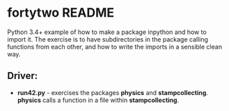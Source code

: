 # fortytwo README #

Python 3.4+ example of how to make a package inpython and how to import it.  The exercise is to have subdirectories in the package calling functions from each other, and how to write the imports in a sensible clean way.


## Driver: ##

* **run42.py** - exercises the packages **physics** and **stampcollecting**.  **physics** calls a function in a file within **stampcollecting**.
